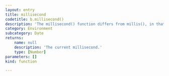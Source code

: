 ```yaml
---
layout: entry
title: millisecond
codetitle: b.millisecond()
description: 'The millisecond() function differs from millis(), in that it returns the exact millisecond (thousandths of a second) of the current time.'
category: Environment
subcategory: Date
returns:
    name: null
    description: 'The current millisecond.'
    type: [Number]
parameters: []
kind: function

---
```


